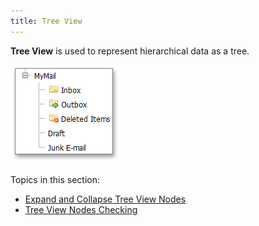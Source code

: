 ```yaml
---
title: Tree View
---
```

**Tree View** is used to represent hierarchical data as a tree.

![TreeView - Add methods](../images/Img12409.png)

Topics in this section:
* [Expand and Collapse Tree View Nodes](../../interface-elements-for-web/articles/tree-view/expand-and-collapse-tree-view-nodes.md)
* [Tree View Nodes Checking](../../interface-elements-for-web/articles/tree-view/tree-view-nodes-checking.md)